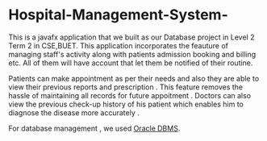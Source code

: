 # Hospital-Management-System-
This is a javafx application that we built as our Database project in Level 2 Term 2 in CSE,BUET. This application incorporates the feauture of managing staff's activity along with patients admission booking and billing etc. All of them will have account that let them be notified of their routine. 

Patients can make appointment as per their needs and also they are able to view their previous reports and prescription . This feature removes the hassle of maintaining all records for future appoitment . 
Doctors can also view the previous check-up history of his patient which enables him to diagnose the disease more accurately . 

For database management , we used [Oracle DBMS](https://en.wikipedia.org/wiki/Oracle_Database).
